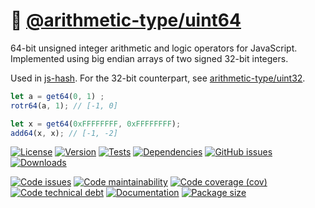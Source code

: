 :rabbit: [@arithmetic-type/uint64](https://arithmetic-type.github.io/uint64)
==

64-bit unsigned integer arithmetic and logic operators for JavaScript.
Implemented using big endian arrays of two signed 32-bit integers.

Used in [js-hash](https://github.com/make-github-pseudonymous-again/js-hash).
For the 32-bit counterpart, see [arithmetic-type/uint32](https://github.com/arithmetic-type/uint32).

```js
let a = get64(0, 1) ;
rotr64(a, 1); // [-1, 0]

let x = get64(0xFFFFFFFF, 0xFFFFFFFF);
add64(x, x); // [-1, -2]
```

[![License](https://img.shields.io/github/license/arithmetic-type/uint64.svg)](https://raw.githubusercontent.com/arithmetic-type/uint64/main/LICENSE)
[![Version](https://img.shields.io/npm/v/@arithmetic-type/uint64.svg)](https://www.npmjs.org/package/@arithmetic-type/uint64)
[![Tests](https://img.shields.io/github/workflow/status/arithmetic-type/uint64/ci:cover?event=push&label=tests)](https://github.com/arithmetic-type/uint64/actions/workflows/ci:cover.yml?query=branch:main)
[![Dependencies](https://img.shields.io/librariesio/github/arithmetic-type/uint64.svg)](https://github.com/arithmetic-type/uint64/network/dependencies)
[![GitHub issues](https://img.shields.io/github/issues/arithmetic-type/uint64.svg)](https://github.com/arithmetic-type/uint64/issues)
[![Downloads](https://img.shields.io/npm/dm/@arithmetic-type/uint64.svg)](https://www.npmjs.org/package/@arithmetic-type/uint64)

[![Code issues](https://img.shields.io/codeclimate/issues/arithmetic-type/uint64.svg)](https://codeclimate.com/github/arithmetic-type/uint64/issues)
[![Code maintainability](https://img.shields.io/codeclimate/maintainability/arithmetic-type/uint64.svg)](https://codeclimate.com/github/arithmetic-type/uint64/trends/churn)
[![Code coverage (cov)](https://img.shields.io/codecov/c/gh/arithmetic-type/uint64/main.svg)](https://codecov.io/gh/arithmetic-type/uint64)
[![Code technical debt](https://img.shields.io/codeclimate/tech-debt/arithmetic-type/uint64.svg)](https://codeclimate.com/github/arithmetic-type/uint64/trends/technical_debt)
[![Documentation](https://arithmetic-type.github.io/uint64/badge.svg)](https://arithmetic-type.github.io/uint64/source.html)
[![Package size](https://img.shields.io/bundlephobia/minzip/@arithmetic-type/uint64)](https://bundlephobia.com/result?p=@arithmetic-type/uint64)
